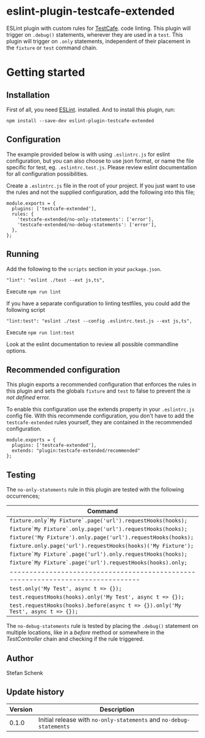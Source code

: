 # eslint-plugin-testcafe-extended

ESLint plugin with custom rules for [TestCafe](https://devexpress.github.io/testcafe/). code linting.
This plugin will trigger on `.debug()` statements, wherever they are used in a `test`.
This plugin will trigger on `.only` statements, independent of their placement in the `fixture` or `test` command chain.

# Getting started

## Installation

First of all, you need [ESLint](https://eslint.org). installed. And to install this plugin, run:

```
npm install --save-dev eslint-plugin-testcafe-extended
```

## Configuration

The example provided below is with using `.eslintrc.js` for eslint configuration, but you can also choose to use json format, or name the file specific for test, eg. `.eslintrc.test.js`. Please review eslint documentation for all configuration possibilities.

Create a `.eslintrc.js` file in the root of your project. If you just want to use the rules and not the supplied configuration, add the following into this file;

```
module.exports = {
  plugins: ['testcafe-extended'],
  rules: {
    'testcafe-extended/no-only-statements': ['error'],
    'testcafe-extended/no-debug-statements': ['error'],
  },
};
```

## Running

Add the following to the `scripts` section in your `package.json`.

```
"lint": "eslint ./test --ext js,ts",
```

Execute `npm run lint`

If you have a separate configuration to linting testfiles, you could add the following script

```
"lint:test": "eslint ./test --config .eslintrc.test.js --ext js,ts",
```

Execute `npm run lint:test`

Look at the eslint documentation to review all possible commandline options.

## Recommended configuration

This plugin exports a recommended configuration that enforces the rules in this plugin and
sets the globals `fixture` and `test` to false to prevent the _is not defined_ error.

To enable this configuration use the extends property in your `.eslintrc.js` config file.
With this recommende configuration, you don't have to add the `testcafe-extended` rules yourself, they
are contained in the recommended configuration.

```
module.exports = {
  plugins: ['testcafe-extended'],
  extends: "plugin:testcafe-extended/recommended"
};
```

## Testing

The `no-only-statements` rule in this plugin are tested with the following occurrences;

| Command                                                                          |
| -------------------------------------------------------------------------------- |
| `` fixture.only`My Fixture`.page('url').requestHooks(hooks); ``                  |
| `` fixture`My Fixture`.only.page('url').requestHooks(hooks); ``                  |
| `fixture('My Fixture').only.page('url').requestHooks(hooks);`                    |
| `fixture.only.page('url').requestHooks(hooks)('My Fixture');`                    |
| `` fixture`My Fixture`.page('url').only.requestHooks(hooks); ``                  |
| `` fixture`My Fixture`.page('url').requestHooks(hooks).only; ``                  |
| -------------------------------------------------------------------------------- |
| `test.only('My Test', async t => {});`                                           |
| `test.requestHooks(hooks).only('My Test', async t => {});`                       |
| `test.requestHooks(hooks).before(async t => {}).only('My Test', async t => {});` |

The `no-debug-statements` rule is tested by placing the `.debug()` statement on multiple locations, like in a _before_ method or somewhere in the _TestController_ chain and checking if the rule triggered.

## Author

Stefan Schenk

## Update history

| Version | Description                                                         |
| ------- | ------------------------------------------------------------------- |
| 0.1.0   | Initial release with `no-only-statements` and `no-debug-statements` |
